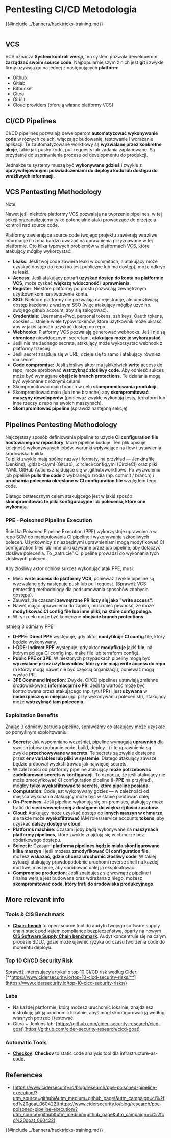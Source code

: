 # Pentesting CI/CD Metodologia

{{#include ../banners/hacktricks-training.md}}

<figure><img src="../images/CLOUD-logo-letters.svg" alt=""><figcaption></figcaption></figure>

## VCS

VCS oznacza **System kontroli wersji**, ten system pozwala deweloperom **zarządzać swoim source code**. Najpopularniejszym z nich jest **git** i zwykle firmy używają go na jednej z następujących **platform**:

- Github
- Gitlab
- Bitbucket
- Gitea
- Gitblit
- Cloud providers (oferują własne platformy VCS)


## CI/CD Pipelines

CI/CD pipelines pozwalają deweloperom **automatyzować wykonywanie code** w różnych celach, włączając budowanie, testowanie i wdrażanie aplikacji. Te zautomatyzowane workflowy są **wyzwalane przez konkretne akcje**, takie jak pushy kodu, pull requests lub zadania zaplanowane. Są przydatne do usprawnienia procesu od developmentu do produkcji.

Jednakże te systemy muszą być **wykonywane gdzieś** i zwykle z **uprzywilejowanymi poświadczeniami do deployu kodu lub dostępu do wrażliwych informacji**.

## VCS Pentesting Methodology

> [!NOTE]
> Nawet jeśli niektóre platformy VCS pozwalają na tworzenie pipelines, w tej sekcji przeanalizujemy tylko potencjalne ataki prowadzące do przejęcia kontroli nad source code.

Platformy zawierające source code twojego projektu zawierają wrażliwe informacje i trzeba bardzo uważać na uprawnienia przyznawane w tej platformie. Oto kilka typowych problemów w platformach VCS, które atakujący mógłby wykorzystać:

- **Leaks**: Jeśli twój code zawiera leaki w commitach, a atakujący może uzyskać dostęp do repo (bo jest publiczne lub ma dostęp), może odkryć te leaki.
- **Access**: Jeśli atakujący potrafi **uzyskać dostęp do konta na platformie VCS**, może zyskać **większą widoczność i uprawnienia**.
- **Register**: Niektóre platformy po prostu pozwalają zewnętrznym użytkownikom na stworzenie konta.
- **SSO**: Niektóre platformy nie pozwalają na rejestrację, ale umożliwiają dostęp każdemu z ważnym SSO (więc atakujący mógłby użyć np. swojego github account, aby się zalogować).
- **Credentials**: Username+Pwd, personal tokens, ssh keys, Oauth tokens, cookies... istnieje wiele typów tokenów, które użytkownik może ukraść, aby w jakiś sposób uzyskać dostęp do repo.
- **Webhooks**: Platformy VCS pozwalają generować webhooks. Jeśli nie są **chronione** niewidocznymi secretami, **atakujący może je wykorzystać**.
- Jeśli nie ma żadnego secreta, atakujący może wykorzystać webhook z platformy trzeciej
- Jeśli secret znajduje się w URL, dzieje się to samo i atakujący również ma secret
- **Code compromise:** Jeśli złośliwy aktor ma jakikolwiek **write** access do repo, może spróbować **wstrzyknąć złośliwy code**. Aby odnieść sukces może być wymagane **obejście branch protections**. Te działania mogą być wykonane z różnymi celami:
- Skompromitować main branch w celu **skompromitowania produkcji**.
- Skompromitować main (lub inne branche) aby **skompromitować maszyny deweloperów** (ponieważ zwykle wykonują testy, terraform lub inne rzeczy z repo na swoich maszynach).
- **Skompromitować pipeline** (sprawdź następną sekcję)

## Pipelines Pentesting Methodology

Najczęstszy sposób definiowania pipeline to użycie **CI configuration file hostowanego w repository**, które pipeline buduje. Ten plik opisuje kolejność wykonywanych jobów, warunki wpływające na flow i ustawienia środowiska builda.\
Te pliki zwykle mają spójne nazwy i formaty, na przykład — Jenkinsfile (Jenkins), .gitlab-ci.yml (GitLab), .circleci/config.yml (CircleCI) oraz pliki YAML GitHub Actions znajdujące się w .github/workflows. Po wyzwoleniu job pipeline **pulls the code** z wybranego źródła (np. commit / branch) i **uruchamia polecenia określone w CI configuration file** względem tego code.

Dlatego ostatecznym celem atakującego jest w jakiś sposób **skompromitować te pliki konfiguracyjne** lub **polecenia, które one wykonują**.

### PPE - Poisoned Pipeline Execution

Ścieżka Poisoned Pipeline Execution (PPE) wykorzystuje uprawnienia w repo SCM do manipulowania CI pipeline i wykonywania szkodliwych poleceń. Użytkownicy z niezbędnymi uprawnieniami mogą modyfikować CI configuration files lub inne pliki używane przez job pipeline, aby dołączyć złośliwe polecenia. To „zatrucie” CI pipeline prowadzi do wykonania tych złośliwych poleceń.

Aby złośliwy aktor odniósł sukces wykonując atak PPE, musi:

- Mieć **write access do platformy VCS**, ponieważ zwykle pipeline są wyzwalane gdy następuje push lub pull request. (Sprawdź VCS pentesting methodology dla podsumowania sposobów zdobycia dostępu).
- Zauważ, że czasami **zewnętrzne PR liczy się jako "write access"**.
- Nawet mając uprawnienia do zapisu, musi mieć pewność, że może **modyfikować CI config file lub inne pliki, na które config polega**.
- W tym celu może być konieczne **obejście branch protections**.

Istnieją 3 odmiany PPE:

- **D-PPE**: **Direct PPE** występuje, gdy aktor **modyfikuje CI config** file, który będzie wykonywany.
- **I-DDE**: **Indirect PPE** występuje, gdy aktor **modyfikuje** jakiś **file**, na którym polega CI config (np. make file lub terraform config).
- **Public PPE or 3PE**: W niektórych przypadkach pipeliny mogą być **wyzwalane przez użytkowników, którzy nie mają write access do repo** (a którzy mogą nawet nie być częścią organizacji), ponieważ mogą wysłać PR.
- **3PE Command Injection**: Zwykle, CI/CD pipelines ustawiają zmienne środowiskowe z **informacjami o PR**. Jeśli ta wartość może być kontrolowana przez atakującego (np. tytuł PR) i jest **używana** w **niebezpiecznym miejscu** (np. przy wykonywaniu poleceń sh), atakujący może **wstrzyknąć tam polecenia**.

### Exploitation Benefits

Znając 3 odmiany zatrucia pipeline, sprawdźmy co atakujący może uzyskać po pomyślnym exploitowaniu:

- **Secrets**: Jak wspomniano wcześniej, pipeline wymagają **uprawnień** dla swoich jobów (pobranie code, build, deploy...) i te uprawnienia są zwykle **przechowywane w secrets**. Te secrets są zwykle dostępne przez **env variables lub pliki w systemie**. Dlatego atakujący zawsze będzie próbował wyeksfiltrować jak najwięcej secrets.
- W zależności od platformy pipeline atakujący **może potrzebować zadeklarować secrets w konfiguracji**. To oznacza, że jeśli atakujący nie może zmodyfikować CI configuration pipeline (**I-PPE** na przykład), mógłby **tylko wyeksfiltrować te secrets, które pipeline posiada**.
- **Computation**: Code jest wykonywany gdzieś — w zależności od miejsca wykonania atakujący może być w stanie pivotować dalej.
- **On-Premises**: Jeśli pipeline wykonują się on-premises, atakujący może trafić do **sieci wewnętrznej z dostępem do większej ilości zasobów**.
- **Cloud**: Atakujący może uzyskać dostęp do **innych maszyn w chmurze**, ale także może **wyeksfiltrować** IAM roles/service accounts **tokens**, aby uzyskać **dalszy dostęp w cloud**.
- **Platforms machine**: Czasami joby będą wykonywane na **maszynach platformy pipelines**, które zwykle znajdują się w chmurze bez dodatkowego dostępu.
- **Select it:** Czasami **platforma pipelines będzie miała skonfigurowane kilka maszyn** i jeśli możesz **zmodyfikować CI configuration file**, możesz **wskazać, gdzie chcesz uruchomić złośliwy code**. W takiej sytuacji atakujący prawdopodobnie uruchomi reverse shell na każdej możliwej maszynie, aby spróbować dalej ją eksploatować.
- **Compromise production**: Jeśli znajdujesz się wewnątrz pipeline i finalna wersja jest budowana oraz wdrażana z niego, możesz **skompromitować code, który trafi do środowiska produkcyjnego**.

## More relevant info

### Tools & CIS Benchmark

- [**Chain-bench**](https://github.com/aquasecurity/chain-bench) to open-source tool do audytu twojego software supply chain stack pod kątem compliance bezpieczeństwa, oparty na nowym [**CIS Software Supply Chain benchmark**](https://github.com/aquasecurity/chain-bench/blob/main/docs/CIS-Software-Supply-Chain-Security-Guide-v1.0.pdf). Audyt koncentruje się na całym procesie SDLC, gdzie może ujawnić ryzyka od czasu tworzenia code do momentu deployu.

### Top 10 CI/CD Security Risk

Sprawdź interesujący artykuł o top 10 CI/CD risk według Cider: [**https://www.cidersecurity.io/top-10-cicd-security-risks/**](https://www.cidersecurity.io/top-10-cicd-security-risks/)

### Labs

- Na każdej platformie, którą możesz uruchomić lokalnie, znajdziesz instrukcję jak ją uruchomić lokalnie, abyś mógł skonfigurować ją według własnych potrzeb i testować.
- Gitea + Jenkins lab: [https://github.com/cider-security-research/cicd-goat](https://github.com/cider-security-research/cicd-goat)

### Automatic Tools

- [**Checkov**](https://github.com/bridgecrewio/checkov): **Checkov** to static code analysis tool dla infrastructure-as-code.

## References

- [https://www.cidersecurity.io/blog/research/ppe-poisoned-pipeline-execution/?utm_source=github\&utm_medium=github_page\&utm_campaign=ci%2fcd%20goat_060422](https://www.cidersecurity.io/blog/research/ppe-poisoned-pipeline-execution/?utm_source=github&utm_medium=github_page&utm_campaign=ci%2fcd%20goat_060422)


{{#include ../banners/hacktricks-training.md}}
